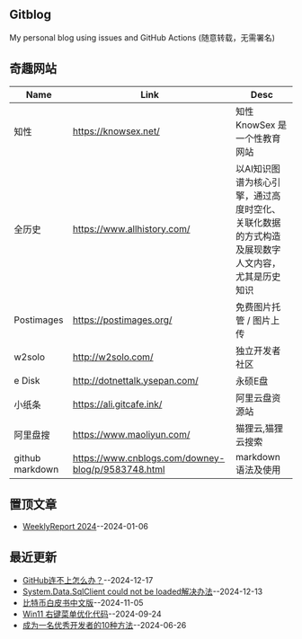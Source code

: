 ## Gitblog
My personal blog using issues and GitHub Actions (随意转载，无需署名)
## 奇趣网站
| Name | Link | Desc | 
 | ---- | ---- | ---- |
| 知性 | https://knowsex.net/ | 知性 KnowSex 是一个性教育网站 |
| 全历史 | https://www.allhistory.com/ | 以AI知识图谱为核心引擎，通过高度时空化、关联化数据的方式构造及展现数字人文内容，尤其是历史知识 |
| Postimages | https://postimages.org/ | 免费图片托管 / 图片上传 |
| w2solo | http://w2solo.com/ | 独立开发者社区 |
|  e Disk | http://dotnettalk.ysepan.com/ |  永硕E盘 |
|  小纸条  | https://ali.gitcafe.ink/ |  阿里云盘资源站 |
|  阿里盘搜 | https://www.maoliyun.com/ |  猫狸云,猫狸云搜索 |
|  github markdown | https://www.cnblogs.com/downey-blog/p/9583748.html |  markdown语法及使用 |
## 置顶文章
- [WeeklyReport 2024](https://github.com/goohugo/myblog/issues/30)--2024-01-06
## 最近更新
- [GitHub连不上怎么办？](https://github.com/goohugo/myblog/issues/41)--2024-12-17
- [System.Data.SqlClient could not be loaded解决办法](https://github.com/goohugo/myblog/issues/40)--2024-12-13
- [比特币白皮书中文版](https://github.com/goohugo/myblog/issues/39)--2024-11-05
- [Win11 右键菜单优化代码](https://github.com/goohugo/myblog/issues/38)--2024-09-24
- [成为一名优秀开发者的10种方法](https://github.com/goohugo/myblog/issues/36)--2024-06-26
